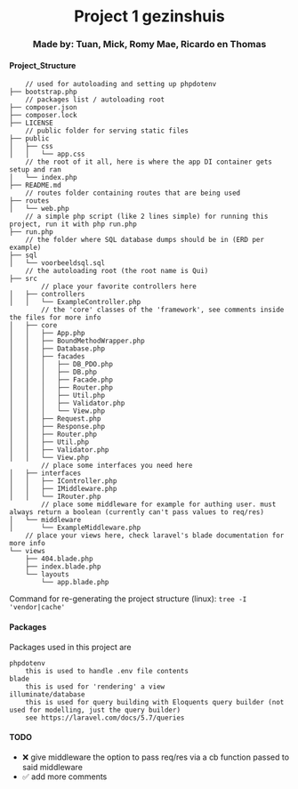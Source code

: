 <h1 align="center">Project 1 gezinshuis</h1>
<h3 align="center">Made by: Tuan, Mick, Romy Mae, Ricardo en Thomas</h3>

#### Project_Structure
```
    // used for autoloading and setting up phpdotenv
├── bootstrap.php
    // packages list / autoloading root
├── composer.json
├── composer.lock
├── LICENSE
    // public folder for serving static files
├── public
│   ├── css
│   │   └── app.css
    // the root of it all, here is where the app DI container gets setup and ran
│   └── index.php
├── README.md
    // routes folder containing routes that are being used
├── routes
│   └── web.php
    // a simple php script (like 2 lines simple) for running this project, run it with php run.php
├── run.php
    // the folder where SQL database dumps should be in (ERD per example)
├── sql
│   └── voorbeeldsql.sql
    // the autoloading root (the root name is Qui)
├── src
        // place your favorite controllers here
│   ├── controllers
│   │   └── ExampleController.php
        // the 'core' classes of the 'framework', see comments inside the files for more info
│   ├── core
│   │   ├── App.php
│   │   ├── BoundMethodWrapper.php
│   │   ├── Database.php
│   │   ├── facades
│   │   │   ├── DB_PDO.php
│   │   │   ├── DB.php
│   │   │   ├── Facade.php
│   │   │   ├── Router.php
│   │   │   ├── Util.php
│   │   │   ├── Validator.php
│   │   │   └── View.php
│   │   ├── Request.php
│   │   ├── Response.php
│   │   ├── Router.php
│   │   ├── Util.php
│   │   ├── Validator.php
│   │   └── View.php
        // place some interfaces you need here
│   ├── interfaces
│   │   ├── IController.php
│   │   ├── IMiddleware.php
│   │   └── IRouter.php
        // place some middleware for example for authing user. must always return a boolean (currently can't pass values to req/res)
│   └── middleware
│       └── ExampleMiddleware.php
    // place your views here, check laravel's blade documentation for more info
└── views
    ├── 404.blade.php
    ├── index.blade.php
    └── layouts
        └── app.blade.php
```
Command for re-generating the project structure (linux): `tree -I 'vendor|cache'`


#### Packages
Packages used in this project are
```
phpdotenv
    this is used to handle .env file contents
blade
    this is used for 'rendering' a view
illuminate/database
    this is used for query building with Eloquents query builder (not used for modelling, just the query builder)
    see https://laravel.com/docs/5.7/queries
```

#### TODO
* ❌ give middleware the option to pass req/res via a cb function passed to said middleware
* ✅ add more comments
